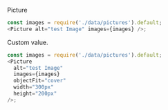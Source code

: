 Picture

```js
const images = require('./data/pictures').default;
<Picture alt="test Image" images={images} />;
```

Custom value.

```js
const images = require('./data/pictures').default;
<Picture
  alt="test Image"
  images={images}
  objectFit="cover"
  width="300px"
  height="200px"
/>;
```

